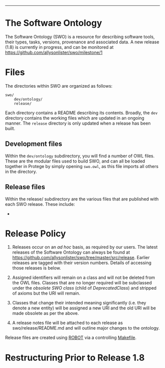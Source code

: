 --------------------------------
# The Software Ontology
The Software Ontology (SWO) is a resource for describing software tools, their types, tasks, versions, provenance and associated data. A new release (1.8) is currently in progress, and can be monitored at https://github.com/allysonlister/swo/milestone/1

# Files

The directories within SWO are organized as follows:

    swo/
        dev/ontology/
        release/

Each directory contains a README describing its contents. Broadly, the `dev` directory contains the working files which are updated in an ongoing manner. The `release` directory is only updated when a release has been built.

## Development files

Within the `dev/ontology` subdirectory, you will find a number of OWL files. These are the modular files used to build SWO, and can all be loaded together in Protege by simply opening `swo.owl`, as this file imports all others in the directory.

## Release files

Within the release/ subdirectory are the various files that are published with each SWO release. These include:

*

# Release Policy

1. Releases occur on an *ad hoc* basis, as required by our users. The latest releases of the Software Ontology can always be found at https://github.com/allysonlister/swo/tree/master/src/release. Earlier releases are tagged with their version numbers. Details of accessing those releases is below.

2. Assigned identifiers will remain on a class and will not be deleted from the OWL files. Classes that are no longer required will be subclassed under the *obsolete SWO class* (child of *DeprecatedClass*) and stripped of axioms but the URI will remain.

3. Classes that change their intended meaning significantly (i.e. they denote a new entity) will be assigned a new URI and the old URI will be made obsolete as per the above.

4. A release notes file will be attached to each release as swo/release/README.md and will outline major changes to the ontology.

Release files are created using [ROBOT](http://robot.obolibrary.org/) via a controlling [Makefile](development/Makefile).

# Restructuring Prior to Release 1.8
